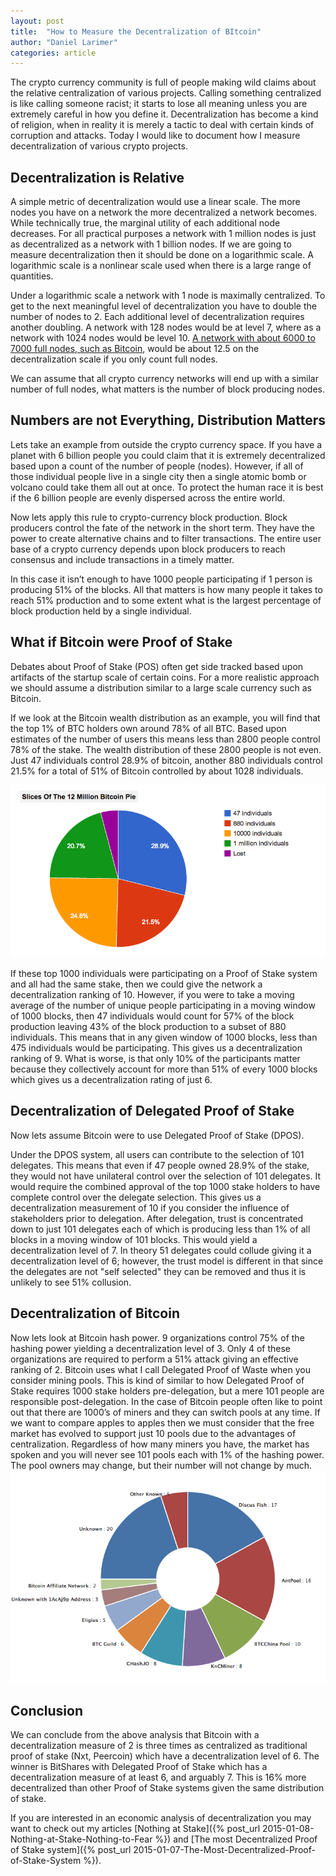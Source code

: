 ```yaml
---
layout: post
title:  "How to Measure the Decentralization of BItcoin"
author: "Daniel Larimer"
categories: article 
---
```

The crypto currency community is full of people making wild claims about the relative centralization of various projects.   Calling something centralized is like calling someone racist; it starts to lose all meaning unless you are extremely careful in how you define it.  Decentralization has become a kind of religion, when in reality it is merely a tactic to deal with certain kinds of corruption and attacks.   Today I would like to document how I measure decentralization of various crypto projects. 

## Decentralization is Relative 

A simple metric of decentralization would use a linear scale.  The more nodes you have on a network the more decentralized a network becomes.    While technically true, the marginal utility of each additional node decreases.  For all practical purposes a network with 1 million nodes is just as decentralized as a network with 1 billion nodes.   If we are going to measure decentralization then it should be done on a logarithmic scale.   A logarithmic scale is a nonlinear scale used when there is a large range of quantities.  

Under a logarithmic scale a network with 1 node is maximally centralized.  To get to the next meaningful level of decentralization you have to double the number of nodes to 2.  Each additional level of decentralization requires another doubling.   A network with 128 nodes would be at level 7, where as a network with 1024 nodes would be level 10.    [A network with about 6000 to 7000 full nodes, such as Bitcoin](https://getaddr.bitnodes.io/), would be about 12.5 on the decentralization scale if you only count full nodes.    

We can assume that all crypto currency networks will end up with a similar number of full nodes, what matters is the number of block producing nodes.  

## Numbers are not Everything, Distribution Matters 

Lets take an example from outside the crypto currency space.  If you have a planet with 6 billion people you could claim that it is extremely decentralized based upon a count of the number of people (nodes).   However, if all of those individual people live in a single city then a single atomic bomb or volcano could take them all out at once.   To protect the human race it is best if the 6 billion people are evenly dispersed across the entire world.   

Now lets apply this rule to crypto-currency block production.  Block producers control the fate of the network in the short term.  They have the power to create alternative chains and to filter transactions.   The entire user base of a crypto currency depends upon block producers to reach consensus and include transactions in a timely matter.

In this case it isn’t enough to have 1000 people participating if 1 person is producing 51% of the blocks.  All that matters is how many people it takes to reach 51% production and to some extent what is the largest percentage of block production held by a single individual.  

## What if Bitcoin were Proof of Stake 
Debates about Proof of Stake (POS) often get side tracked based upon artifacts of the startup scale of certain coins.   For a more realistic approach we should assume a distribution similar to a large scale currency such as Bitcoin.

If we look at the Bitcoin wealth distribution as an example, you will find that the top 1% of BTC holders own around 78% of all BTC.   Based upon estimates of the number of users this means less than 2800 people control 78% of the stake.   The wealth distribution of these 2800 people is not even.  Just 47 individuals control 28.9% of bitcoin, another 880 individuals control 21.5% for a total of 51% of Bitcoin controlled by about 1028 individuals.

<img src="/media/bitcoindistribution.png"/>

If these top 1000 individuals were participating on a Proof of Stake system and all had the same stake, then we could give the network a decentralization ranking of 10.  However, if you were to take a moving average of the number of unique people participating in a moving window of 1000 blocks, then 47 individuals would count for 57% of the block production leaving 43% of the block production to a subset of 880 individuals.   This means that in any given window of 1000 blocks, less than 475 individuals would be participating.   This gives us a decentralization ranking of 9.   What is worse, is that only 10% of the participants matter because they collectively account for more than 51% of every 1000 blocks which gives us a decentralization rating of just 6.

## Decentralization of Delegated Proof of Stake 

Now lets assume Bitcoin were to use Delegated Proof of Stake (DPOS).

Under the DPOS system, all users can contribute to the selection of 101 delegates.  This means that even if 47 people owned 28.9% of the stake, they would not have unilateral control over the selection of 101 delegates.   It would require the combined approval of the top 1000 stake holders to have complete control over the delegate selection.  This gives us a decentralization measurement of 10 if you consider the influence of stakeholders prior to delegation.   After delegation, trust is concentrated down to just 101 delegates each of which is producing less than 1% of all blocks in a moving window of 101 blocks.   This would yield a decentralization level of 7.  In theory 51 delegates could collude giving it a decentralization level of 6; however, the trust model is different in that since the delegates are not "self selected" they can be removed and thus it is unlikely to see 51% collusion.  

## Decentralization of Bitcoin 
 
Now lets look at Bitcoin hash power.  9 organizations control 75% of the hashing power yielding a decentralization level of 3. Only 4 of these organizations are required to perform a 51% attack giving an effective ranking of 2.  Bitcoin uses what I call Delegated Proof of Waste when you consider mining pools.  This is kind of similar to how Delegated Proof of Stake requires 1000 stake holders pre-delegation, but a mere 101 people are responsible post-delegation.   In the case of Bitcoin people often like to point out that there are 1000’s of miners and they can switch pools at any time.   If we want to compare apples to apples then we must consider that the free market has evolved to support just 10 pools due to the advantages of centralization.   Regardless of how many miners you have, the market has spoken and you will never see 101 pools each with 1% of the hashing power.   The pool owners may change, but their number will not change by much.
<img  src="/media/hashdistribution.png"/>

## Conclusion 

We can conclude from the above analysis that Bitcoin with a decentralization measure of 2 is three times as centralized as traditional proof of stake (Nxt, Peercoin) which have a decentralization level of 6.  The winner is BitShares with Delegated Proof of Stake which has a decentralization measure of at least 6, and arguably 7.  This is 16% more decentralized than other Proof of Stake systems given the same distribution of stake.  

If you are interested in an economic analysis of decentralization you may want to check out my articles [Nothing at Stake]({% post_url 2015-01-08-Nothing-at-Stake-Nothing-to-Fear %}) and [The most Decentralized Proof of Stake system]({% post_url 2015-01-07-The-Most-Decentralized-Proof-of-Stake-System %}).





   



